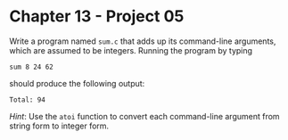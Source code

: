 # Chapter 13 - Project 05

Write a program named `sum.c` that adds up its command-line arguments, which are
assumed to be integers.  Running the program by typing

```
sum 8 24 62
```

should produce the following output:

```
Total: 94
```

_Hint_: Use the `atoi` function to convert each command-line argument from
string form to integer form.
